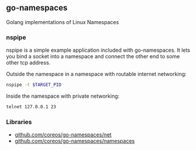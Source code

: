 ## go-namespaces

Golang implementations of Linux Namespaces

### nspipe

nspipe is a simple example application included with go-namespaces.
It lets you bind a socket into a namespace and connect the other end to some other tcp address.

Outside the namespace in a namespace with routable internet networking:

```sh
nspipe -t $TARGET_PID
```

Inside the namespace with private networking:

```sh
telnet 127.0.0.1 23
```

### Libraries

- [github.com/coreos/go-namespaces/net](http://godoc.org/github.com/coreos/go-namespaces/net)
- [github.com/coreos/go-namespaces/namespaces](http://godoc.org/github.com/coreos/go-namespaces/namespaces)
